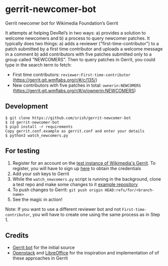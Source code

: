 gerrit-newcomer-bot
===================

Gerrit newcomer bot for Wikimedia Foundation’s Gerrit

It attempts at helping DevRel’s in two ways: a) provides a solution to welcome newcomers and b) a process to query newcomer patches. It typically does two things: a) adds a reviewer ("first-time-contributor") to a patch submitted by a first time contributor and uploads a welcome message in a comment b) add contributors with five patches submitted only to a group called "NEWCOMERS". Then to query patches in Gerrit, you could type in the search term to fetch:
* First time contributors: `reviewer:First-time-contributor` (https://gerrit.git.wmflabs.org/r/#/c/135/)
* New contributors with five patches in total: `ownerin:NEWCOMERS` (https://gerrit.git.wmflabs.org/r/#/q/ownerin:NEWCOMERS)

Development
-----------
``` 
$ git clone https://github.com/srish/gerrit-newcomer-bot 
$ cd gerrit-newcomer-bot
$ pip3 install -r requirements
Copy gerrit.conf.example as gerrit.conf and enter your details
$ python3 watch_newcomers.py
```

For testing
-----------

1. Register for an account on the [test instance of Wikimedia's Gerrit](https://gerrit.git.wmflabs.org). To register, you will have to sign up [here](http://ldapauth-gitldap.wmflabs.org/w/index.php?title=Special:CreateAccount&returnto=Main+Page) to obtain the credentials
2. Add your ssh keys to Gerrit
3. While the `watch_newcomers.py` script is running in the background, clone a test repo and make some changes to it [example repository](https://gerrit.git.wmflabs.org/r/#/admin/projects/test)  
4. To push changes to Gerrit: `git push origin HEAD:refs/for/<branch-name>`
5. See the magic in action! 

Note: If you want to use a different reviewer bot and not `First-time-contributor`, you will have to create one using the same process as in Step 1.

Credits 
-------
* [Gerrit bot](http://code.google.com/p/gerritbot/) for the initial source 
* [Openstack](https://review.openstack.org/#/q/status:open+reviewer:%22Welcome%252C+new+contributor!+(10068)%22) and [LibreOffice](https://wiki.documentfoundation.org/Development/gerrit/CommonQueries) for the inspiration and implementation of of these approaches in Gerrit
